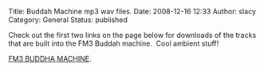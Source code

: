 Title: Buddah Machine mp3  wav files.
Date: 2008-12-16 12:33
Author: slacy
Category: General
Status: published

Check out the first two links on the page below for downloads of the
tracks that are built into the FM3 Buddah machine.  Cool ambient stuff!

[FM3 BUDDHA MACHINE](http://www.fm3buddhamachine.com/site/?page_id=29).
